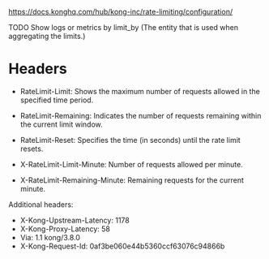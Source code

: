 https://docs.konghq.com/hub/kong-inc/rate-limiting/configuration/

TODO Show logs or metrics by limit_by (The entity that is used when aggregating the limits.)

# Headers

* RateLimit-Limit: Shows the maximum number of requests allowed in the specified time period.
* RateLimit-Remaining: Indicates the number of requests remaining within the current limit window.
* RateLimit-Reset: Specifies the time (in seconds) until the rate limit resets.

* X-RateLimit-Limit-Minute: Number of requests allowed per minute.
* X-RateLimit-Remaining-Minute: Remaining requests for the current minute.

Additional headers:

* X-Kong-Upstream-Latency: 1178
* X-Kong-Proxy-Latency: 58
* Via: 1.1 kong/3.8.0
* X-Kong-Request-Id: 0af3be060e44b5360ccf63076c94866b